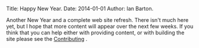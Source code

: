 Title: Happy New Year.
Date: 2014-01-01
Author: Ian Barton.

Another New Year and a complete web site refresh. There isn't much here yet, but I hope that more content will appear over the next few weeks. If you think that you can help either with providing content, or with building the site please see the [Contributing]({filename}/pages/contributing.md) .
